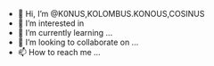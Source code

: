 - 👋 Hi, I’m @K0NUS,KOLOMBUS.KONOUS,COSINUS
- 👀 I’m interested in 
- 🌱 I’m currently learning ...
- 💞️ I’m looking to collaborate on ...
- 📫 How to reach me ...

<!---
K0NUS/K0NUS is a ✨ special ✨ repository because its `README.md` (this file) appears on your GitHub profile.
You can click the Preview link to take a look at your changes.
--->
